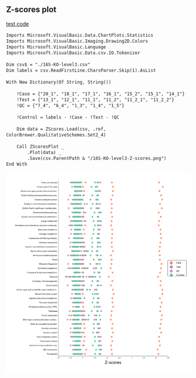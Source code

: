 ## Z-scores plot

[test code](https://github.com/xieguigang/sciBASIC/blob/35b840c5261c8bbbe552af8f8d7e410d08445698/Data_science/Mathematica/Plot/Plots/Testing/ZScorePlotTest.vb)

```vbnet
Imports Microsoft.VisualBasic.Data.ChartPlots.Statistics
Imports Microsoft.VisualBasic.Imaging.Drawing2D.Colors
Imports Microsoft.VisualBasic.Language
Imports Microsoft.VisualBasic.Data.csv.IO.Tokenizer

Dim csv$ = "./16S-KO-level3.csv"
Dim labels = csv.ReadFirstLine.CharsParser.Skip(1).AsList

With New Dictionary(Of String, String())

    !Case = {"20_1", "18_1", "17_1", "16_1", "15_2", "15_1", "14_1"}
    !Test = {"13_1", "12_1", "11_1", "11_2", "11_2_1", "11_2_2"}
    !QC = {"7_4", "6_4", "1_3", "1_4", "1_5"}

    !Control = labels - !Case - !Test - !QC

    Dim data = ZScores.Load(csv, .ref, ColorBrewer.QualitativeSchemes.Set2_4)
          
    Call ZScoresPlot _
		.Plot(data) _
		.Save(csv.ParentPath & "/16S-KO-level3-Z-scores.png")
End With
```

![](./16S-KO-level3-Z-scores.png)
